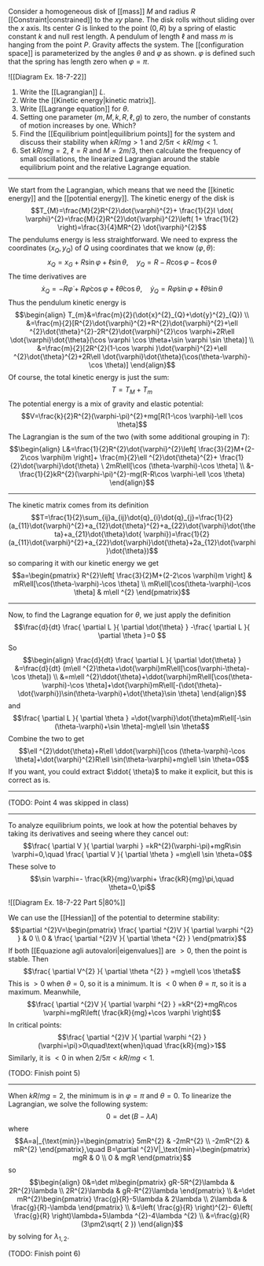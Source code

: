 Consider a homogeneous disk of [[mass]] $M$ and radius $R$ [[Constraint|constrained]] to the $xy$ plane. The disk rolls without sliding over the $x$ axis. Its center $G$ is linked to the point $(0,R)$ by a spring of elastic constant $k$ and null rest length. A pendulum of length $\ell$ and mass $m$ is hanging from the point $P$. Gravity affects the system. The [[configuration space]] is parameterized by the angles $\theta$ and $\varphi$ as shown. $\varphi$ is defined such that the spring has length zero when $\varphi=\pi$.

![[Diagram Ex. 18-7-22]]

1. Write the [[Lagrangian]] $L$.
2. Write the [[Kinetic energy|kinetic matrix]].
3. Write [[Lagrange equation]] for $\theta$.
4. Setting one parameter ($m,M,k,R,\ell,g$) to zero, the number of constants of motion increases by one. Which?
5. Find the [[Equilibrium point|equilibrium points]] for the system and discuss their stability when $kR/mg>1$ and $2/5\pi<kR/mg<1$.
6. Set $kR/mg=2$, $\ell=R$ and $M=2m/3$, then calculate the frequency of small oscillations, the linearized Lagrangian around the stable equilibrium point and the relative Lagrange equation.

---

We start from the Lagrangian, which means that we need the [[kinetic energy]] and the [[potential energy]]. The kinetic energy of the disk is
$$T_{M}=\frac{M}{2}R^{2}\dot{\varphi}^{2}+ \frac{1}{2}I \dot{ \varphi}^{2}=\frac{M}{2}R^{2}\dot{\varphi}^{2}\left( 1+ \frac{1}{2} \right)=\frac{3}{4}MR^{2} \dot{\varphi}^{2}$$
The pendulums energy is less straightforward. We need to express the coordinates $(x_{Q},y_{Q})$ of $Q$ using coordinates that we know $(\varphi,\theta)$:
$$x_{Q}=x_{G}+R\sin \varphi+\ell \sin \theta,\quad y_{Q}=R-R\cos \varphi -\ell \cos \theta$$
The time derivatives are
$$\dot{x}_{Q}=-R \dot{\varphi}+R \dot{\varphi}\cos \varphi+\ell \dot{\theta}\cos \theta,\quad \dot{y}_{Q}=R \dot{\varphi}\sin \varphi+\ell \dot{\theta}\sin \theta$$
Thus the pendulum kinetic energy is
$$\begin{align}
T_{m}&=\frac{m}{2}(\dot{x}^{2}_{Q}+\dot{y}^{2}_{Q}) \\
&=\frac{m}{2}[R^{2}\dot{\varphi}^{2}+R^{2}\dot{\varphi}^{2}+\ell ^{2}\dot{\theta}^{2}-2R^{2}\dot{\varphi}^{2}\cos \varphi+2R\ell \dot{\varphi}\dot{\theta}(\cos \varphi \cos \theta+\sin \varphi \sin \theta)] \\
&=\frac{m}{2}[2R^{2}(1-\cos \varphi  )\dot{\varphi}^{2}+\ell ^{2}\dot{\theta}^{2}+2R\ell \dot{\varphi}\dot{\theta}(\cos(\theta-\varphi)-\cos \theta)]
\end{align}$$
Of course, the total kinetic energy is just the sum:
$$T=T_{M}+T_{m}$$
The potential energy is a mix of gravity and elastic potential:
$$V=\frac{k}{2}R^{2}(\varphi-\pi)^{2}+mg[R(1-\cos \varphi)-\ell \cos \theta]$$
The Lagrangian is the sum of the two (with some additional grouping in $T$):
$$\begin{align}
L&=\frac{1}{2}R^{2}\dot{\varphi}^{2}\left[ \frac{3}{2}M+(2-2\cos \varphi)m \right]+ \frac{m}{2}\ell ^{2}\dot{\theta}^{2}+ \frac{1}{2}\dot{\varphi}\dot{\theta} \ 2mR\ell[\cos (\theta-\varphi)-\cos \theta] \\
&- \frac{1}{2}kR^{2}(\varphi-\pi)^{2}-mg(R-R\cos \varphi-\ell \cos \theta)
\end{align}$$

---

The kinetic matrix comes from its definition
$$T=\frac{1}{2}\sum_{ij}a_{ij}\dot{q}_{i}\dot{q}_{j}=\frac{1}{2}(a_{11}\dot{\varphi}^{2}+a_{12}\dot{\theta}^{2}+a_{22}\dot{\varphi}\dot{\theta}+a_{21}\dot{\theta}\dot{ \varphi})=\frac{1}{2}(a_{11}\dot{\varphi}^{2}+a_{22}\dot{\varphi}\dot{\theta}+2a_{12}\dot{\varphi}\dot{\theta})$$
so comparing it with our kinetic energy we get
$$a=\begin{pmatrix}
R^{2}\left[ \frac{3}{2}M+(2-2\cos \varphi)m \right] & mR\ell[\cos(\theta-\varphi)-\cos \theta] \\
mR\ell[\cos(\theta-\varphi)-\cos \theta] & m\ell ^{2}
\end{pmatrix}$$

---

Now, to find the Lagrange equation for $\theta$, we just apply the definition
$$\frac{d}{dt} \frac{ \partial L }{ \partial \dot{\theta} } -\frac{ \partial L }{ \partial \theta }=0 $$
So
$$\begin{align}
\frac{d}{dt} \frac{ \partial L }{ \partial \dot{\theta} } &=\frac{d}{dt} (m\ell ^{2}\theta+\dot{\varphi}mR\ell[\cos(\varphi-\theta)-\cos \theta]) \\
&=m\ell ^{2}\ddot{\theta}+\ddot{\varphi}mR\ell[\cos(\theta-\varphi)-\cos \theta]+\dot{\varphi}mR\ell[-(\dot{\theta}-\dot{\varphi})\sin(\theta-\varphi)+\dot{\theta}\sin \theta]
\end{align}$$
and
$$\frac{ \partial L }{ \partial \theta } =\dot{\varphi}\dot{\theta}mR\ell[-\sin (\theta-\varphi)+\sin \theta]-mg\ell \sin \theta$$
Combine the two to get
$$\ell ^{2}\ddot{\theta}+R\ell \ddot{\varphi}[\cos (\theta-\varphi)-\cos \theta]+\dot{\varphi}^{2}R\ell \sin(\theta-\varphi)+mg\ell \sin \theta=0$$
If you want, you could extract $\ddot{ \theta}$ to make it explicit, but this is correct as is.

---

(TODO: Point 4 was skipped in class)

---

To analyze equilibrium points, we look at how the potential behaves by taking its derivatives and seeing where they cancel out:
$$\frac{ \partial V }{ \partial \varphi } =kR^{2}(\varphi-\pi)+mgR\sin \varphi=0,\quad \frac{ \partial V }{ \partial \theta } =mg\ell \sin \theta=0$$
These solve to
$$\sin \varphi=- \frac{kR}{mg}\varphi+ \frac{kR}{mg}\pi,\quad \theta=0,\pi$$

![[Diagram Ex. 18-7-22 Part 5|80%]]

We can use the [[Hessian]] of the potential to determine stability:
$$\partial ^{2}V=\begin{pmatrix}
\frac{ \partial ^{2}V }{ \partial \varphi ^{2} }  & 0 \\
0 & \frac{ \partial ^{2}V }{ \partial \theta ^{2} } 
\end{pmatrix}$$
If both [[Equazione agli autovalori|eigenvalues]] are $>0$, then the point is stable. Then
$$\frac{ \partial V^{2} }{ \partial \theta ^{2} } =mg\ell \cos \theta$$
This is $>0$ when $\theta=0$, so it is a minimum. It is $<0$ when $\theta=\pi$, so it is a maximum. Meanwhile,
$$\frac{ \partial ^{2}V }{ \partial \varphi ^{2} } =kR^{2}+mgR\cos \varphi=mgR\left( \frac{kR}{mg}+\cos \varphi \right)$$
In critical points:
$$\frac{ \partial ^{2}V }{ \partial \varphi ^{2} } (\varphi=\pi)>0\quad\text{when}\quad \frac{kR}{mg}>1$$
Similarly, it is $<0$ in when $2/5\pi<kR/mg<1$.

(TODO: Finish point 5)

---

When $kR/mg=2$, the minimum is in $\varphi=\pi$ and $\theta=0$. To linearize the Lagrangian, we solve the following system:
$$0=\det(B-\lambda A)$$
where
$$A=a|_{\text{min}}=\begin{pmatrix}
5mR^{2} & -2mR^{2} \\
-2mR^{2} & mR^{2}
\end{pmatrix},\quad B=\partial ^{2}V|_\text{min}=\begin{pmatrix}
mgR & 0 \\
0 & mgR
\end{pmatrix}$$
so
$$\begin{align}
0&=\det m\begin{pmatrix}
gR-5R^{2}\lambda & 2R^{2}\lambda \\
2R^{2}\lambda & gR-R^{2}\lambda
\end{pmatrix} \\
&=\det mR^{2}\begin{pmatrix}
\frac{g}{R}-5\lambda & 2\lambda \\
2\lambda & \frac{g}{R}-\lambda
\end{pmatrix} \\
&=\left( \frac{g}{R} \right)^{2}- 6\left( \frac{g}{R} \right)\lambda+5\lambda ^{2}-4\lambda ^{2} \\
&=\frac{g}{R}(3\pm2\sqrt{ 2 })
\end{align}$$
by solving for $\lambda_{1,2}$.

(TODO: Finish point 6)